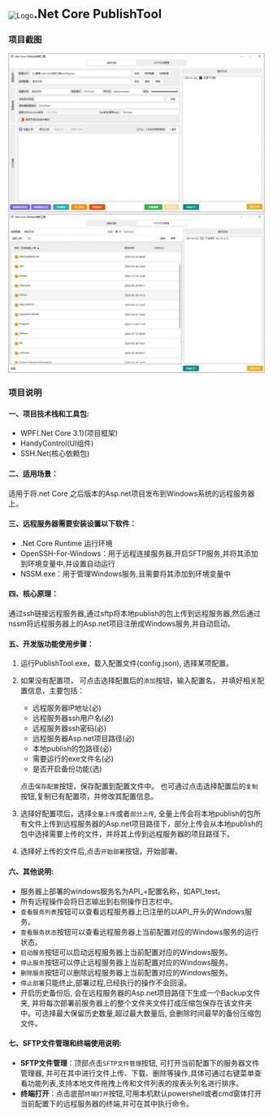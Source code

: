 
<img src="logo.ico" alt="Logo" style="width:50px" /><span style="font-size:24px;font-weight:bold">.Net Core PublishTool</span>
### 项目截图

<img src="./Screenshot/publish.png" style="width:650px;" />
<img src="./Screenshot/sftp.png" style="width:650px" />

### 项目说明

#### 一、项目技术栈和工具包:

- WPF(.Net Core 3.1)(项目框架)
- HandyControl(UI组件)
- SSH.Net(核心依赖包)

#### 二、适用场景：

适用于将.net Core 之后版本的Asp.net项目发布到Windows系统的远程服务器上。

#### 三、远程服务器需要安装设置以下软件：
- .Net Core Runtime 运行环境
- OpenSSH-For-Windows：用于远程连接服务器,开启SFTP服务,并将其添加到环境变量中,并设置自动运行
- NSSM.exe：用于管理Windows服务,且需要将其添加到环境变量中

#### 四、核心原理：
通过ssh链接远程服务器,通过sftp将本地publish的包上传到远程服务器,然后通过nssm将远程服务器上的Asp.net项目注册成Windows服务,并自动启动。
#### 五、开发版功能使用步骤：
1. 运行PublishTool.exe，载入配置文件(config.json), 选择某项配置。
2. 如果没有配置项， 可点击选择配置后的`添加`按钮，输入配置名， 并填好相关配置信息，主要包括：
    - 远程服务器IP地址(必)
    - 远程服务器ssh用户名(必)
    - 远程服务器ssh密码(必)
    - 远程服务器Asp.net项目路径(必)
    - 本地publish的包路径(必)
    - 需要运行的exe文件名(必)
    - 是否开启备份功能(选)

    点击`保存配置`按钮，保存配置到配置文件中。
    也可通过点击选择配置后的`复制`按钮,复制已有配置项，并修改其配置信息。

3. 选择好配置项后，选择`全量上传`或者`部分上传`, 全量上传会将本地publish的包所有文件上传到远程服务器的Asp.net项目路径下，部分上传会从本地publish的包中选择需要上传的文件，并将其上传到远程服务器的项目路径下。
4. 选择好上传的文件后,点击`开始部署`按钮，开始部署。

#### 六、其他说明:
- 服务器上部署的windows服务名为API_+配置名称，如API_test。
- 所有远程操作会将日志输出到右侧操作日志栏中。
- `查看服务列表`按钮可以查看远程服务器上已注册的以API_开头的Windows服务。
- `查看服务状态`按钮可以查看远程服务器上当前配置对应的Windows服务的运行状态。
- `启动服务`按钮可以启动远程服务器上当前配置对应的Windows服务。
- `停止服务`按钮可以停止远程服务器上当前配置对应的Windows服务。
- `删除服务`按钮可以删除远程服务器上当前配置对应的Windows服务。
- `停止部署`只能终止,部署过程,已经执行的操作不会回滚。
- 开启历史备份后, 会在远程服务器的Asp.net项目路径下生成一个Backup文件夹, 并将每次部署前服务器上的整个文件夹文件打成压缩包保存在该文件夹中。可选择最大保留历史数量,超过最大数量后, 会删除时间最早的备份压缩包文件。

#### 七、SFTP文件管理和终端使用说明:
- **SFTP文件管理**：顶部点击`SFTP文件管理`按钮,  可打开当前配置下的服务器文件管理器, 并可在其中进行文件上传、下载、删除等操作,具体可通过右键菜单查看功能列表,支持本地文件拖拽上传和文件列表的按表头列名进行排序。
- **终端打开**：点击底部`终端打开`按钮,可用本机默认powershell或者cmd窗体打开当前配置下的远程服务器的终端,并可在其中执行命令。
